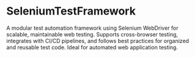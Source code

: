 # SeleniumTestFramework
A modular test automation framework using Selenium WebDriver for scalable, maintainable web testing. Supports cross-browser testing, integrates with CI/CD pipelines, and follows best practices for organized and reusable test code. Ideal for automated web application testing.
